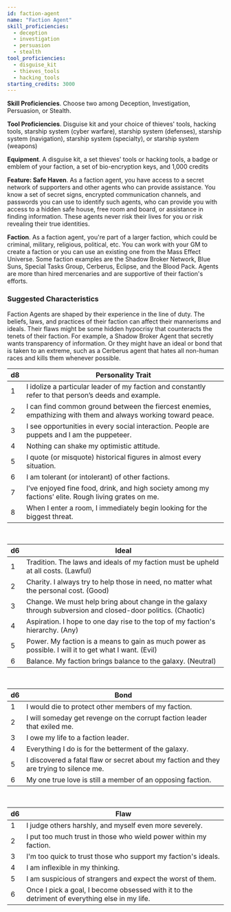 ```yaml
---
id: faction-agent
name: "Faction Agent"
skill_proficiencies:
  - deception
  - investigation
  - persuasion
  - stealth
tool_proficiencies:
  - disguise_kit
  - thieves_tools
  - hacking_tools
starting_credits: 3000
---
```


__Skill Proficiencies__. Choose two among Deception, Investigation, Persuasion, or Stealth.

__Tool Proficiencies__. Disguise kit and your choice of thieves' tools, hacking tools,
starship system (cyber warfare), starship system (defenses), starship system (navigation), starship system (specialty),
or starship system (weapons)

__Equipment__. A disguise kit, a set thieves' tools or hacking tools, a badge or emblem of your faction,
a set of bio-encryption keys, and 1,000 credits

__Feature: Safe Haven__. As a faction agent, you have access to a secret network of supporters and other agents who can
provide assistance. You know a set of secret signs, encrypted communication channels, and passwords you can use to identify
such agents, who can provide you with access to a hidden safe house, free room and board, or assistance in finding information.
These agents never risk their lives for you or risk revealing their true identities.

__Faction__. As a faction agent, you're part of a larger faction, which could be criminal, military, religious, political, etc.
You can work with your GM to create a faction or you can use an existing one from the Mass Effect Universe. Some faction
examples are the Shadow Broker Network, Blue Suns, Special Tasks Group, Cerberus, Eclipse, and the Blood Pack. Agents
are more than hired mercenaries and are supportive of their faction's efforts.

<div class="hr"></div>

### Suggested Characteristics
Faction Agents are shaped by their experience in the line of duty. The beliefs, laws, and practices of their faction can
affect their mannerisms and ideals. Their flaws might be some hidden hypocrisy that counteracts the tenets of their faction.
For example, a Shadow Broker Agent that secretly wants transparency of information. Or they might have an ideal or bond
that is taken to an extreme, such as a Cerberus agent that hates all non-human races and kills them whenever possible.


d8 | Personality Trait
--- | ---
1 | I idolize a particular leader of my faction and constantly refer to that person’s deeds and example.
2 | I can find common ground between the fiercest enemies, empathizing with them and always working toward peace.
3 | I see opportunities in every social interaction. People are puppets and I am the puppeteer.
4 | Nothing can shake my optimistic attitude.
5 | I quote (or misquote) historical figures in almost every situation.
6 | I am tolerant (or intolerant) of other factions.
7 | I’ve enjoyed fine food, drink, and high society among my factions’ elite. Rough living grates on me.
8 | When I enter a room, I immediately begin looking for the biggest threat.

<br>

d6 | Ideal
--- | ---
1 | Tradition. The laws and ideals of my faction must be upheld at all costs. (Lawful)
2 | Charity. I always try to help those in need, no matter what the personal cost. (Good)
3 | Change. We must help bring about change in the galaxy through subversion and closed-door politics. (Chaotic)
4	| Aspiration. I hope to one day rise to the top of my faction's hierarchy. (Any)
5 | Power. My faction is a means to gain as much power as possible. I will it to get what I want. (Evil)
6	| Balance. My faction brings balance to the galaxy. (Neutral)

<br>

d6 | Bond
--- | ---
1 | I would die to protect other members of my faction.
2 | I will someday get revenge on the corrupt faction leader that exiled me.
3 | I owe my life to a faction leader.
4 | Everything I do is for the betterment of the galaxy.
5 | I discovered a fatal flaw or secret about my faction and they are trying to silence me.
6 | My one true love is still a member of an opposing faction.

<br>

d6 | Flaw
--- | ---
1 | I judge others harshly, and myself even more severely.
2 | I put too much trust in those who wield power within my faction.
3 | I'm too quick to trust those who support my faction's ideals.
4 | I am inflexible in my thinking.
5 | I am suspicious of strangers and expect the worst of them.
6 | Once I pick a goal, I become obsessed with it to the detriment of everything else in my life.

<source-reference pages="37" source="basic"></source-reference>
